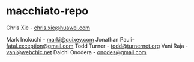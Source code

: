 # macchiato-repo


Chris Xie - chris.xie@huawei.com



Mark Inokuchi - marki@quixey.com
Jonathan Pauli- fatal.exception@gmail.com
Todd Turner - todd@turnernet.org
Vani Raja - vani@webchic.net
Daichi Onodera - onodes@gmail.com
